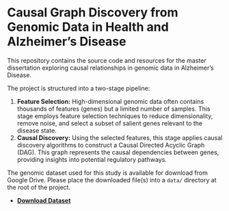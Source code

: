# Causal Graph Discovery from Genomic Data in Health and Alzheimer’s Disease

This repository contains the source code and resources for the master dissertation exploring causal relationships in genomic data in Alzheimer’s Disease.

The project is structured into a two-stage pipeline:
1.  **Feature Selection:** High-dimensional genomic data often contains thousands of features (genes) but a limited number of samples. This stage employs feature selection techniques to reduce dimensionality, remove noise, and select a subset of salient genes relevant to the disease state.
2.  **Causal Discovery:** Using the selected features, this stage applies causal discovery algorithms to construct a Causal Directed Acyclic Graph (DAG). This graph represents the causal dependencies between genes, providing insights into potential regulatory pathways.

The genomic dataset used for this study is available for download from Google Drive. Please place the downloaded file(s) into a `data/` directory at the root of the project.
- **[Download Dataset](https://drive.google.com/file/d/1gfiDuyuBXJOkWckkShbn-YjNdHIhNbKl/view?usp=sharing)**
